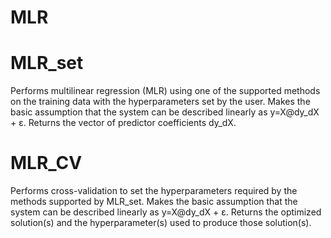 # MLR

# MLR_set
Performs multilinear regression (MLR) using one of the supported methods on the training data with the hyperparameters set by the user. Makes the basic assumption that the system can be described linearly as y=X@dy_dX + ε. Returns the vector of predictor coefficients dy_dX.

# MLR_CV
Performs cross-validation to set the hyperparameters required by the methods supported by MLR_set. Makes the basic assumption that the system can be described linearly as y=X@dy_dX + ε. Returns the optimized solution(s) and the hyperparameter(s) used to produce those solution(s). 
